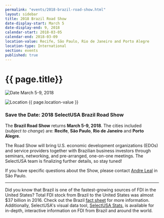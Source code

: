 ```yaml
---
permalink: "events/2018-brazil-road-show.html"
layout: sidebar
title: 2018 Brazil Road Show
date-display-start: March 5
date-display-end: 9, 2018
calendar-start: 2018-03-05
calendar-end: 2018-03-09
location-value: Recife, São Paulo, Rio de Janeiro and Porto Alegre
location-type: International
section: events
published: true
---
```


# {{ page.title}}

![Date](https://google.github.io/material-design-icons/action/svg/design/ic_event_24px.svg "Date") March 5-9, 2018

![Location](http://google.github.io/material-design-icons/social/svg/design/ic_location_city_24px.svg "Location") {{ page.location-value }}

### Save the Date: 2018 SelectUSA Brazil Road Show

The **Brazil Road Show** returns **March 5-9, 2018**. The cities included (_subject to change_) are: **Recife**, **São Paulo**, **Rio de Janeiro** and **Porto Alegre**.

The Road Show will bring U.S. economic development organizations (EDOs) and service providers together with Brazilian business investors through seminars, networking, and pre-arranged, one-on-one meetings. The SelectUSA team is finalizing further details, so stay tuned!

If you have specific questions about the Show, please contact [Andre Leal](mailto:andre.leal@trade.gov) in São Paulo.

---

Did you know that Brazil is one of the fastest-growing sources of FDI in the United States? Total FDI stock from Brazil to the United States was almost $37 billion in 2016. Check out the Brazil [fact sheet](https://www.selectusa.gov/country-fact-sheet/Brazil) for more information. Additionally, SelectUSA's visual data tool, [SelectUSA Stats](https://www.selectusa.gov/selectusa-stats), is available for in-depth, interactive information on FDI from Brazil and around the world.
